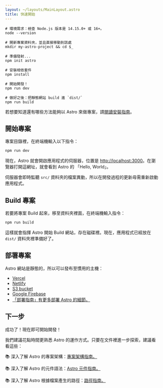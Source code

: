 ```yaml
---
layout: ~/layouts/MainLayout.astro
title: 快速開始
---
```


```shell
# 環境需求：檢查 Node.js 版本是 14.15.0+ 或 16+。
node --version

# 開新專案資料夾，並且直接移動到該處
mkdir my-astro-project && cd $_

# 準備發射...
npm init astro

# 安裝相依套件
npm install

# 開始開發！
npm run dev
```

```shell
# 做好之後：把靜態網站 build 進 `dist/`
npm run build
```

若想要知道還有哪些方法能夠以 Astro 來做專案，請[閱讀安裝指南](/zh-TW/installation)。

## 開始專案

專案目錄裡，在終端機輸入以下指令：

```bash
npm run dev
```

現在，Astro 就會開啟應用程式的伺服器，位置是 [http://localhost:3000](http://localhost:3000)。在瀏覽器打開這網址，就會看到 Astro 的 「Hello, World」。

伺服器會即時監聽 `src/` 資料夾的檔案異動，所以在開發過程的更新毋需重新啟動應用程式。

## Build 專案

若要將專案 Build 起來，移至資料夾裡面，在終端機輸入指令：

```bash
npm run build
```

這樣就會指揮 Astro 開始 Build 網站，存在磁碟裡。現在，應用程式已經放在 `dist/` 資料夾裡準備好了。

## 部署專案

Astro 網站是靜態的，所以可以發布至慣用的主機：

- [Vercel](https://vercel.com/)
- [Netlify](https://www.netlify.com/)
- [S3 bucket](https://aws.amazon.com/s3/)
- [Google Firebase](https://firebase.google.com/)
- [「部署指南」有更多部署 Astro 的細節。](/guides/deploy)

## 下一步

成功了！現在即可開始開發！

我們建議花點時間更熟悉 Astro 的運作方式。只要在文件裡進一步探索，建議看看這些：

📚 深入了解 Astro 的專案架構：[專案架構指南。](/core-concepts/project-structure)

📚 深入了解 Astro 的元件語法：[Astro 元件指南。](/core-concepts/astro-components)

📚 深入了解 Astro 根據檔案產生的路徑：[路徑指南。](/core-concepts/astro-pages)
